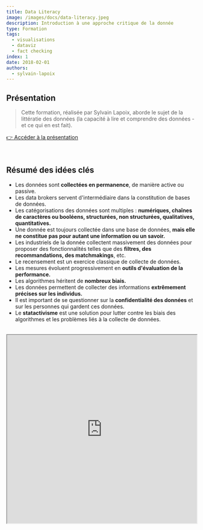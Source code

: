 ```yaml
---
title: Data Literacy
image: /images/docs/data-literacy.jpeg
description: Introduction à une approche critique de la donnée
type: Formation
tags:
  - visualisations
  - dataviz
  - fact checking
index: 1
date: 2018-02-01
authors:
  - sylvain-lapoix
--- 
```


## Présentation

> Cette formation, réalisée par Sylvain Lapoix, aborde le sujet de la littératie des données (la capacité à lire et comprendre des données - et ce qui en est fait).

<a href="https://datactivist.coop/crij_aura_dataliteracy/intro_dataliteracy/index.html#1" class="customButton">👉 Accéder à la présentation</a>

</br>

## Résumé des idées clés

- Les données sont **collectées en permanence**, de manière active ou passive.
- Les data brokers servent d'intermédiaire dans la constitution de bases de données.
- Les catégorisations des données sont multiples : **numériques, chaînes de caractères ou booléens, structurées, non structurées, qualitatives, quantitatives.**
- Une donnée est toujours collectée dans une base de données, **mais elle ne constitue pas pour autant une information ou un savoir.**
- Les industriels de la donnée collectent massivement des données pour proposer des fonctionnalités telles que des **filtres, des recommandations, des matchmakings**, etc.
- Le recensement est un exercice classique de collecte de données.
- Les mesures évoluent progressivement en **outils d'évaluation de la performance.**
- Les algorithmes héritent de **nombreux biais.**
- Les données permettent de collecter des informations **extrêmement précises sur les individus.**
- Il est important de se questionner sur la **confidentialité des données** et sur les personnes qui gardent ces données.
- Le **statactivisme** est une solution pour lutter contre les biais des algorithmes et les problèmes liés à la collecte de données.

</br>

<div class="responsiveIframe">
  <iframe
    width="100%"
    height="500"
    src="https://datactivist.coop/crij_aura_dataliteracy/intro_dataliteracy/index.html#1">
  </iframe>
</div>
